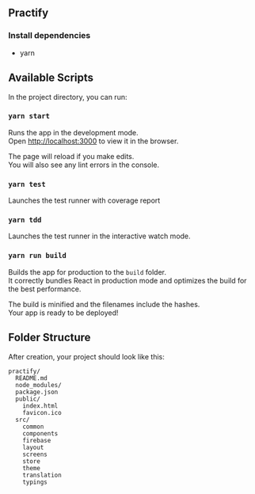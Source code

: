 ## Practify

### Install dependencies
- yarn

## Available Scripts

In the project directory, you can run:

### `yarn start`

Runs the app in the development mode.  
Open [http://localhost:3000](http://localhost:3000) to view it in the browser.

The page will reload if you make edits.  
You will also see any lint errors in the console.

### `yarn test`

Launches the test runner with coverage report

### `yarn tdd`

Launches the test runner in the interactive watch mode.

### `yarn run build`

Builds the app for production to the `build` folder.  
It correctly bundles React in production mode and optimizes the build for the best performance.

The build is minified and the filenames include the hashes.  
Your app is ready to be deployed!

## Folder Structure

After creation, your project should look like this:

```
practify/
  README.md
  node_modules/
  package.json
  public/
    index.html
    favicon.ico
  src/
    common
    components
    firebase
    layout
    screens
    store
    theme
    translation
    typings
```